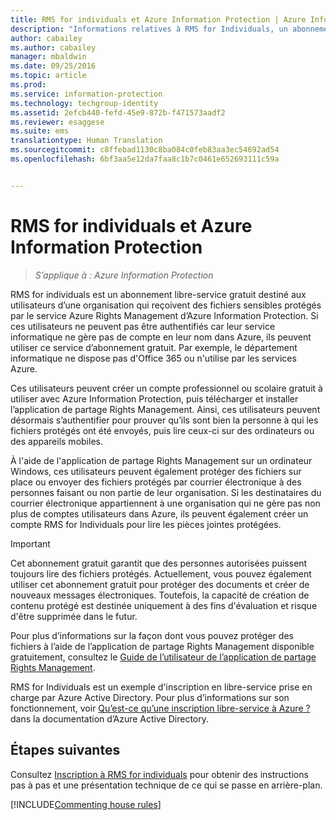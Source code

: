 ```yaml
---
title: RMS for individuals et Azure Information Protection | Azure Information Protection
description: "Informations relatives à RMS for Individuals, un abonnement libre-service gratuit destiné aux utilisateurs d’une organisation qui reçoivent des fichiers sensibles protégés par le service Azure Rights Management, mais qui ne peuvent pas s’authentifier, car leur service informatique ne gère pas de compte en leur nom dans Azure."
author: cabailey
ms.author: cabailey
manager: mbaldwin
ms.date: 09/25/2016
ms.topic: article
ms.prod: 
ms.service: information-protection
ms.technology: techgroup-identity
ms.assetid: 2efcb440-fefd-45e9-872b-f471573aadf2
ms.reviewer: esaggese
ms.suite: ems
translationtype: Human Translation
ms.sourcegitcommit: c8ffebad1130c8ba084c0feb83aa3ec54692ad54
ms.openlocfilehash: 6bf3aa5e12da7faa8c1b7c0461e652693111c59a


---
```


# <a name="rms-for-individuals-and-azure-information-protection"></a>RMS for individuals et Azure Information Protection

>*S’applique à : Azure Information Protection*

RMS for individuals est un abonnement libre-service gratuit destiné aux utilisateurs d’une organisation qui reçoivent des fichiers sensibles protégés par le service Azure Rights Management d’Azure Information Protection. Si ces utilisateurs ne peuvent pas être authentifiés car leur service informatique ne gère pas de compte en leur nom dans Azure, ils peuvent utiliser ce service d’abonnement gratuit. Par exemple, le département informatique ne dispose pas d'Office 365 ou n'utilise par les services Azure.

Ces utilisateurs peuvent créer un compte professionnel ou scolaire gratuit à utiliser avec Azure Information Protection, puis télécharger et installer l’application de partage Rights Management. Ainsi, ces utilisateurs peuvent désormais s’authentifier pour prouver qu’ils sont bien la personne à qui les fichiers protégés ont été envoyés, puis lire ceux-ci sur des ordinateurs ou des appareils mobiles.

À l'aide de l'application de partage Rights Management sur un ordinateur Windows, ces utilisateurs peuvent également protéger des fichiers sur place ou envoyer des fichiers protégés par courrier électronique à des personnes faisant ou non partie de leur organisation. Si les destinataires du courrier électronique appartiennent à une organisation qui ne gère pas non plus de comptes utilisateurs dans Azure, ils peuvent également créer un compte RMS for Individuals pour lire les pièces jointes protégées.

> [!IMPORTANT]
> Cet abonnement gratuit garantit que des personnes autorisées puissent toujours lire des fichiers protégés. Actuellement, vous pouvez également utiliser cet abonnement gratuit pour protéger des documents et créer de nouveaux messages électroniques. Toutefois, la capacité de création de contenu protégé est destinée uniquement à des fins d'évaluation et risque d'être supprimée dans le futur. 

Pour plus d’informations sur la façon dont vous pouvez protéger des fichiers à l’aide de l’application de partage Rights Management disponible gratuitement, consultez le [Guide de l’utilisateur de l’application de partage Rights Management](../rms-client/sharing-app-user-guide.md).

RMS for Individuals est un exemple d'inscription en libre-service prise en charge par Azure Active Directory. Pour plus d’informations sur son fonctionnement, voir [Qu’est-ce qu’une inscription libre-service à Azure ?](/active-directory/active-directory-self-service-signup) dans la documentation d’Azure Active Directory. 

## <a name="next-steps"></a>Étapes suivantes
Consultez [Inscription à RMS for individuals](rms-for-individuals-user-sign-up.md) pour obtenir des instructions pas à pas et une présentation technique de ce qui se passe en arrière-plan. 

[!INCLUDE[Commenting house rules](../includes/houserules.md)]



<!--HONumber=Jan17_HO4-->


